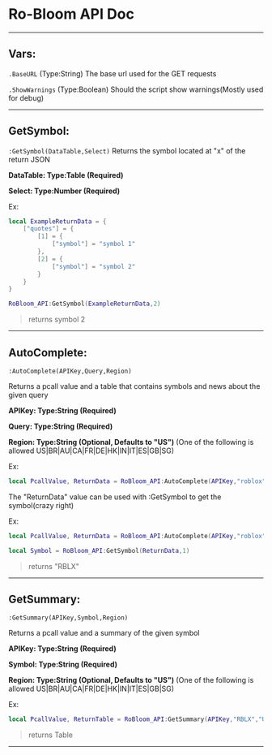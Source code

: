 # Ro-Bloom API Doc
---
## Vars:
``.BaseURL`` (Type:String)
The base url used for the GET requests

``.ShowWarnings`` (Type:Boolean)
Should the script show warnings(Mostly used for debug)

---
## GetSymbol:

``:GetSymbol(DataTable,Select)``
Returns the symbol located at "x" of the return JSON

**DataTable: Type:Table (Required)**

**Select: Type:Number (Required)**

Ex:
```lua
local ExampleReturnData = {
	["quotes"] = {
		[1] = {
			["symbol"] = "symbol 1"
		},
		[2] = {
			["symbol"] = "symbol 2"
		}
	}
}

RoBloom_API:GetSymbol(ExampleReturnData,2)
```
> returns symbol 2

---
## AutoComplete:

``:AutoComplete(APIKey,Query,Region)``

Returns a pcall value and a table that contains symbols and news about the given query

**APIKey: Type:String (Required)**

**Query: Type:String (Required)**

**Region: Type:String (Optional, Defaults to "US")** (One of the following is allowed US|BR|AU|CA|FR|DE|HK|IN|IT|ES|GB|SG)

Ex:
```lua
local PcallValue, ReturnData = RoBloom_API:AutoComplete(APIKey,"roblox","US")
```
The "ReturnData" value can be used with :GetSymbol to get the symbol(crazy right)

Ex:
```lua
local PcallValue, ReturnData = RoBloom_API:AutoComplete(APIKey,"roblox","US")

local Symbol = RoBloom_API:GetSymbol(ReturnData,1)
```
> returns "RBLX"

---
## GetSummary:
``:GetSummary(APIKey,Symbol,Region)``

Returns a pcall value and a summary of the given symbol

**APIKey: Type:String (Required)**

**Symbol: Type:String (Required)**

**Region: Type:String (Optional, Defaults to "US")** (One of the following is allowed US|BR|AU|CA|FR|DE|HK|IN|IT|ES|GB|SG)

Ex:
```lua
local PcallValue, ReturnTable = RoBloom_API:GetSummary(APIKey,"RBLX","US")
```
> returns Table

---
